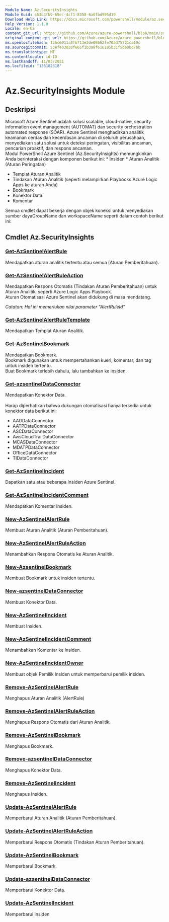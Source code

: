```yaml
---
Module Name: Az.SecurityInsights
Module Guid: 453d4fb9-65ec-4cf1-8358-6a0fbd995d19
Download Help Link: https://docs.microsoft.com/powershell/module/az.securityinsights
Help Version: 1.1.0
Locale: en-US
content_git_url: https://github.com/Azure/azure-powershell/blob/main/src/SecurityInsights/SecurityInsights/help/Az.SecurityInsights.md
original_content_git_url: https://github.com/Azure/azure-powershell/blob/main/src/SecurityInsights/SecurityInsights/help/Az.SecurityInsights.md
ms.openlocfilehash: 136c6911a8fb713e2de09562fe70ad75721ca19c
ms.sourcegitcommit: 53ef403038f665f1b3a9f616185b31f5de9bd7bb
ms.translationtype: MT
ms.contentlocale: id-ID
ms.lasthandoff: 11/03/2021
ms.locfileid: "136182318"
---
```

# Az.SecurityInsights Module
## Deskripsi
Microsoft Azure Sentinel adalah solusi scalable, cloud-native, security information event management (AUTOMAT) dan security orchestration automated response (SOAR). Azure Sentinel menghadirkan analitik keamanan cerdas dan kecerdasan ancaman di seluruh perusahaan, menyediakan satu solusi untuk deteksi peringatan, visibilitas ancaman, pencarian proaktif, dan respons ancaman.<br/> Modul PowerShell Azure Sentinel (Az.SecurityInsights) memungkinkan Anda berinteraksi dengan komponen berikut ini: * Insiden * Aturan Analitik (Aturan Peringatan)
* Templat Aturan Analitik
* Tindakan Aturan Analitik (seperti melampirkan Playbooks Azure Logic Apps ke aturan Anda)
* Bookmark
* Konektor Data
* Komentar

Semua cmdlet dapat bekerja dengan objek koneksi untuk menyediakan sumber dayaGroupName dan workspaceName seperti dalam contoh berikut ini:

## Cmdlet Az.SecurityInsights
### [Get-AzSentinelAlertRule](Get-AzSentinelAlertRule.md)
Mendapatkan aturan analitik tertentu atau semua (Aturan Pemberitahuan).

### [Get-AzSentinelAlertRuleAction](Get-AzSentinelAlertRuleAction.md)
Mendapatkan Respons Otomatis (Tindakan Aturan Pemberitahuan) untuk Aturan Analitik, seperti Azure Logic Apps Playbook.<br/>
Aturan Otomatisasi Azure Sentinel akan didukung di masa mendatang.

*Catatan: Hal ini memerlukan nilai parameter "AlertRuleId"*

### [Get-AzSentinelAlertRuleTemplate](Get-AzSentinelAlertRuleTemplate.md)
Mendapatkan Templat Aturan Analitik.

### [Get-AzSentinelBookmark](Get-AzSentinelBookmark.md)
Mendapatkan Bookmark. <br/>
Bookmark digunakan untuk mempertahankan kueri, komentar, dan tag untuk insiden tertentu.<br/>
Buat Bookmark terlebih dahulu, lalu tambahkan ke insiden.

### [Get-azsentinelDataConnector](Get-AzSentinelDataConnector.md)
Mendapatkan Konektor Data. <br/><br/>
Harap diperhatikan bahwa dukungan otomatisasi hanya tersedia untuk konektor data berikut ini:
* AADDataConnector
* AATPDataConnector
* ASCDataConnector
* AwsCloudTrailDataConnector
* MCASDataConnector
* MDATPDataConnector
* OfficeDataConnector
* TIDataConnector

### [Get-AzSentinelIncident](Get-AzSentinelIncident.md)
Dapatkan satu atau beberapa Insiden Azure Sentinel.

### [Get-AzSentinelIncidentComment](Get-AzSentinelIncidentComment.md)
Mendapatkan Komentar Insiden.

### [New-AzSentinelAlertRule](New-AzSentinelAlertRule.md)
Membuat Aturan Analitik (Aturan Pemberitahuan).

### [New-AzSentinelAlertRuleAction](New-AzSentinelAlertRuleAction.md)
Menambahkan Respons Otomatis ke Aturan Analitik.

### [New-AzsentinelBookmark](New-AzSentinelBookmark.md)
Membuat Bookmark untuk insiden tertentu.<br/>

### [New-azsentinelDataConnector](New-AzSentinelDataConnector.md)
Membuat Konektor Data.

### [New-AzSentinelIncident](New-AzSentinelIncident.md)
Membuat Insiden.

### [New-AzSentinelIncidentComment](New-AzSentinelIncidentComment.md)
Menambahkan Komentar ke Insiden.

### [New-AzSentinelIncidentOwner](New-AzSentinelIncidentOwner.md)
Membuat objek Pemilik Insiden untuk memperbarui pemilik insiden.

### [Remove-AzSentinelAlertRule](Remove-AzSentinelAlertRule.md)
Menghapus Aturan Analitik (AlertRule)

### [Remove-AzSentinelAlertRuleAction](Remove-AzSentinelAlertRuleAction.md)
Menghapus Respons Otomatis dari Aturan Analitik.

### [Remove-AzSentinelBookmark](Remove-AzSentinelBookmark.md)
Menghapus Bookmark.

### [Remove-azsentinelDataConnector](Remove-AzSentinelDataConnector.md)
Menghapus Konektor Data.

### [Remove-AzSentinelIncident](Remove-AzSentinelIncident.md)
Menghapus Insiden.

### [Update-AzSentinelAlertRule](Update-AzSentinelAlertRule.md)
Memperbarui Aturan Analitik (Aturan Pemberitahuan).

### [Update-AzSentinelAlertRuleAction](Update-AzSentinelAlertRuleAction.md)
Memperbarui Respons Otomatis (Tindakan Aturan Pemberitahuan).

### [Update-AzSentinelBookmark](Update-AzSentinelBookmark.md)
Memperbarui Bookmark.

### [Update-azsentinelDataConnector](Update-AzSentinelDataConnector.md)
Memperbarui Konektor Data.

### [Update-AzSentinelIncident](Update-AzSentinelIncident.md)
Memperbarui Insiden

